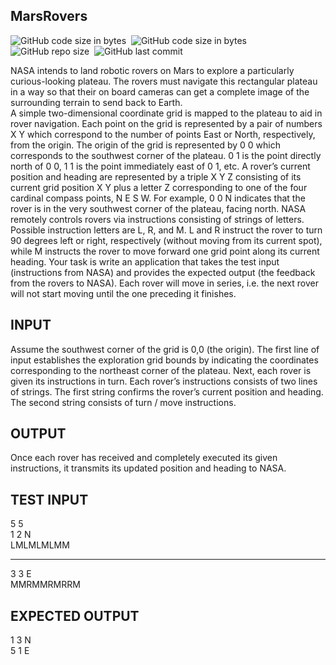 ## MarsRovers

![GitHub code size in bytes](https://img.shields.io/badge/code-React-red)&nbsp; 
![GitHub code size in bytes](https://img.shields.io/github/languages/code-size/MarioR9/MarsRovers)&nbsp;
![GitHub repo size](https://img.shields.io/github/repo-size/MarioR9/MarsRovers?color=g&label=Repo%20Size)&nbsp; 
![GitHub last commit](https://img.shields.io/github/last-commit/MarioR9/MarsRovers)


NASA intends to land robotic rovers on Mars to explore a particularly curious-looking plateau. The rovers must  navigate this rectangular plateau in a way so that their on board cameras can get a complete image of the  surrounding terrain to send back to Earth.  
A simple two-dimensional coordinate grid is mapped to the plateau to aid in rover navigation. Each point on the  grid is represented by a pair of numbers X Y which correspond to the number of points East or North, respectively,  from the origin. The origin of the grid is represented by 0 0 which corresponds to the southwest corner of the  plateau. 0 1 is the point directly north of 0 0, 1 1 is the point immediately east of 0 1, etc. A rover’s current  position and heading are represented by a triple X Y Z consisting of its current grid position X Y plus a letter Z corresponding to one of the four cardinal compass points, N E S W. For example, 0 0 N indicates that the rover is  in the very southwest corner of the plateau, facing north. 
NASA remotely controls rovers via instructions consisting of strings of letters. Possible instruction letters are L,  R, and M. L and R instruct the rover to turn 90 degrees left or right, respectively (without moving from its current  spot), while M instructs the rover to move forward one grid point along its current heading. 
Your task is write an application that takes the test input (instructions from NASA) and provides the expected  output (the feedback from the rovers to NASA). Each rover will move in series, i.e. the next rover will not start  moving until the one preceding it finishes.  

## INPUT 
Assume the southwest corner of the grid is 0,0 (the origin). The first  line of input establishes the exploration grid bounds by indicating  the coordinates corresponding to the northeast corner of the  plateau. 
Next, each rover is given its instructions in turn. Each rover’s  instructions consists of two lines of strings. The first string confirms  the rover’s current position and heading. The second string consists  of turn / move instructions.  

## OUTPUT 
Once each rover has received and completely executed its given  instructions, it transmits its updated position and heading to NASA.


## TEST INPUT 
5 5  
1 2 N  
LMLMLMLMM
***********
3 3 E  
MMRMMRMRRM  

## EXPECTED OUTPUT 
1 3 N  
5 1 E 
